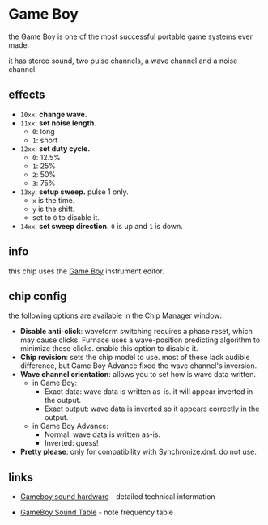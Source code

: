 # Game Boy

the Game Boy is one of the most successful portable game systems ever made.

it has stereo sound, two pulse channels, a wave channel and a noise channel.

## effects

- `10xx`: **change wave.**
- `11xx`: **set noise length.**
  - `0`: long
  - `1`: short
- `12xx`: **set duty cycle.**
  - `0`: 12.5%
  - `1`: 25%
  - `2`: 50%
  - `3`: 75%
- `13xy`: **setup sweep.** pulse 1 only.
  - `x` is the time.
  - `y` is the shift.
  - set to `0` to disable it.
- `14xx`: **set sweep direction.** `0` is up and `1` is down.

## info

this chip uses the [Game Boy](../4-instrument/game-boy.md) instrument editor.

## chip config

the following options are available in the Chip Manager window:

- **Disable anti-click**: waveform switching requires a phase reset, which may cause clicks. Furnace uses a wave-position predicting algorithm to minimize these clicks. enable this option to disable it.
- **Chip revision**: sets the chip model to use. most of these lack audible difference, but Game Boy Advance fixed the wave channel's inversion.
- **Wave channel orientation**: allows you to set how is wave data written.
  - in Game Boy:
    - Exact data: wave data is written as-is. it will appear inverted in the output.
    - Exact output: wave data is inverted so it appears correctly in the output.
  - in Game Boy Advance:
    - Normal: wave data is written as-is.
    - Inverted: guess!
- **Pretty please**: only for compatibility with Synchronize.dmf. do not use.

## links

- [Gameboy sound hardware](https://gbdev.gg8.se/wiki/articles/Gameboy_sound_hardware) - detailed technical information

- [GameBoy Sound Table](http://www.devrs.com/gb/files/sndtab.html) - note frequency table
